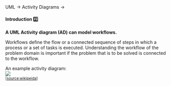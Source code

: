 <div id="path">UML &rarr; Activity Diagrams &rarr;</div>

<div id="title">

#### Introduction :two:

</div>

<div id="body">

**A UML Activity diagram (AD) can model workflows.**

Workflows define the flow or a connected sequence of steps in which a process or a set of tasks is executed. Understanding the workflow of the <tooltip content="the domain in which the target prolem occurs">problem domain</tooltip> is important if the problem that is to be solved is connected to the workflow.

<div v-closeable alt="">

An example activity diagram:<br>
<img src="https://upload.wikimedia.org/wikipedia/commons/e/e7/Activity_conducting.svg"><br>
<sub>[[source:wikipeida](https://en.wikipedia.org/wiki/Activity_diagram)]</sub>

</div>

</div>

<div id="extras">
</div>

</div>
